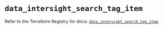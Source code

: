 # `data_intersight_search_tag_item`

Refer to the Terraform Registry for docs: [`data_intersight_search_tag_item`](https://registry.terraform.io/providers/ciscodevnet/intersight/1.0.71/docs/data-sources/search_tag_item).
